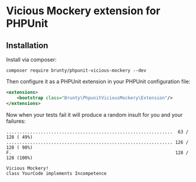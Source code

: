# Vicious Mockery extension for PHPUnit

## Installation

Install via composer:

`composer require brunty/phpunit-vicious-mockery --dev`

Then configure it as a PHPUnit extension in your PHPUnit configuration file:

```xml
<extensions>
    <bootstrap class="Brunty\PhpunitViciousMockery\Extension"/>
</extensions>
```

Now when your tests fail it will produce a random insult for you and your failures:

```
...............................................................  63 / 128 ( 49%)
............................................................... 126 / 128 ( 98%)
F.                                                              128 / 128 (100%)

Vicious Mockery!
class YourCode implements Incompetence
```
